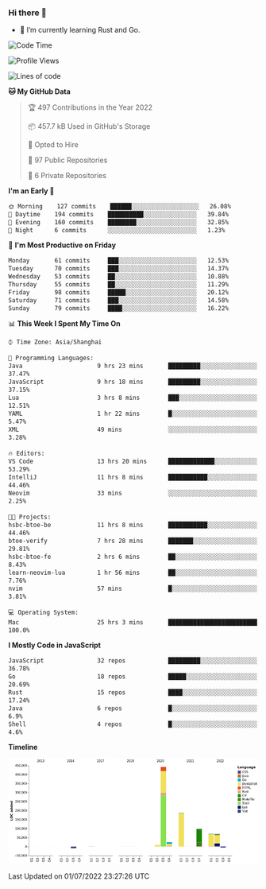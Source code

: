 ### Hi there 👋

- 🌱 I’m currently learning Rust and Go.

<!--START_SECTION:waka-->
![Code Time](http://img.shields.io/badge/Code%20Time-494%20hrs%2019%20mins-blue)

![Profile Views](http://img.shields.io/badge/Profile%20Views-0-blue)

![Lines of code](https://img.shields.io/badge/From%20Hello%20World%20I%27ve%20Written-896%20Thousand%20lines%20of%20code-blue)

**🐱 My GitHub Data** 

> 🏆 497 Contributions in the Year 2022
 > 
> 📦 457.7 kB Used in GitHub's Storage 
 > 
> 💼 Opted to Hire
 > 
> 📜 97 Public Repositories 
 > 
> 🔑 6 Private Repositories  
 > 
**I'm an Early 🐤** 

```text
🌞 Morning    127 commits    ██████░░░░░░░░░░░░░░░░░░░   26.08% 
🌆 Daytime    194 commits    ██████████░░░░░░░░░░░░░░░   39.84% 
🌃 Evening    160 commits    ████████░░░░░░░░░░░░░░░░░   32.85% 
🌙 Night      6 commits      ░░░░░░░░░░░░░░░░░░░░░░░░░   1.23%

```
📅 **I'm Most Productive on Friday** 

```text
Monday       61 commits     ███░░░░░░░░░░░░░░░░░░░░░░   12.53% 
Tuesday      70 commits     ███░░░░░░░░░░░░░░░░░░░░░░   14.37% 
Wednesday    53 commits     ██░░░░░░░░░░░░░░░░░░░░░░░   10.88% 
Thursday     55 commits     ██░░░░░░░░░░░░░░░░░░░░░░░   11.29% 
Friday       98 commits     █████░░░░░░░░░░░░░░░░░░░░   20.12% 
Saturday     71 commits     ███░░░░░░░░░░░░░░░░░░░░░░   14.58% 
Sunday       79 commits     ████░░░░░░░░░░░░░░░░░░░░░   16.22%

```


📊 **This Week I Spent My Time On** 

```text
⌚︎ Time Zone: Asia/Shanghai

💬 Programming Languages: 
Java                     9 hrs 23 mins       █████████░░░░░░░░░░░░░░░░   37.47% 
JavaScript               9 hrs 18 mins       █████████░░░░░░░░░░░░░░░░   37.15% 
Lua                      3 hrs 8 mins        ███░░░░░░░░░░░░░░░░░░░░░░   12.51% 
YAML                     1 hr 22 mins        █░░░░░░░░░░░░░░░░░░░░░░░░   5.47% 
XML                      49 mins             ░░░░░░░░░░░░░░░░░░░░░░░░░   3.28%

🔥 Editors: 
VS Code                  13 hrs 20 mins      █████████████░░░░░░░░░░░░   53.29% 
IntelliJ                 11 hrs 8 mins       ███████████░░░░░░░░░░░░░░   44.46% 
Neovim                   33 mins             ░░░░░░░░░░░░░░░░░░░░░░░░░   2.25%

🐱‍💻 Projects: 
hsbc-btoe-be             11 hrs 8 mins       ███████████░░░░░░░░░░░░░░   44.46% 
btoe-verify              7 hrs 28 mins       ███████░░░░░░░░░░░░░░░░░░   29.81% 
hsbc-btoe-fe             2 hrs 6 mins        ██░░░░░░░░░░░░░░░░░░░░░░░   8.43% 
learn-neovim-lua         1 hr 56 mins        ██░░░░░░░░░░░░░░░░░░░░░░░   7.76% 
nvim                     57 mins             █░░░░░░░░░░░░░░░░░░░░░░░░   3.81%

💻 Operating System: 
Mac                      25 hrs 3 mins       █████████████████████████   100.0%

```

**I Mostly Code in JavaScript** 

```text
JavaScript               32 repos            █████████░░░░░░░░░░░░░░░░   36.78% 
Go                       18 repos            █████░░░░░░░░░░░░░░░░░░░░   20.69% 
Rust                     15 repos            ████░░░░░░░░░░░░░░░░░░░░░   17.24% 
Java                     6 repos             █░░░░░░░░░░░░░░░░░░░░░░░░   6.9% 
Shell                    4 repos             █░░░░░░░░░░░░░░░░░░░░░░░░   4.6%

```


**Timeline**

![Chart not found](https://raw.githubusercontent.com/elton/elton/main/charts/bar_graph.png) 


 Last Updated on 01/07/2022 23:27:26 UTC
<!--END_SECTION:waka-->

<!--
**elton/elton** is a ✨ _special_ ✨ repository because its `README.md` (this file) appears on your GitHub profile.

Here are some ideas to get you started:

- 🔭 I’m currently working on ...
- 🌱 I’m currently learning ...
- 👯 I’m looking to collaborate on ...
- 🤔 I’m looking for help with ...
- 💬 Ask me about ...
- 📫 How to reach me: ...
- 😄 Pronouns: ...
- ⚡ Fun fact: ...
-->
